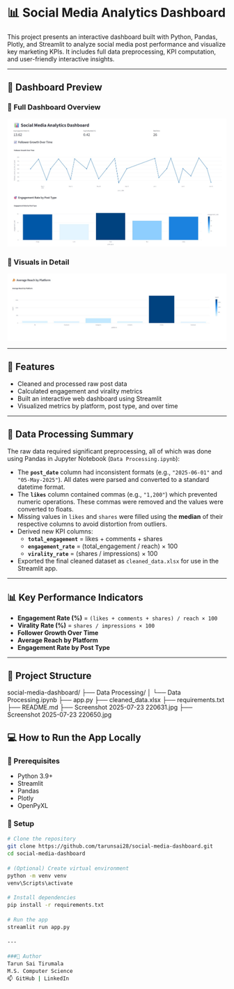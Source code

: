 # 📊 Social Media Analytics Dashboard

This project presents an interactive dashboard built with Python, Pandas, Plotly, and Streamlit to analyze social media post performance and visualize key marketing KPIs. It includes full data preprocessing, KPI computation, and user-friendly interactive insights.

---

## 📸 Dashboard Preview

### 🔹 Full Dashboard Overview
![Dashboard Overview](Screenshot%202025-07-23%20220631.jpg)

### 🔹 Visuals in Detail
![Platform Reach, Engagement, Growth](Screenshot%202025-07-23%20220650.jpg)

---

## 🚀 Features

- Cleaned and processed raw post data
- Calculated engagement and virality metrics
- Built an interactive web dashboard using Streamlit
- Visualized metrics by platform, post type, and over time

---

## 🔄 Data Processing Summary

The raw data required significant preprocessing, all of which was done using Pandas in Jupyter Notebook (`Data Processing.ipynb`):

- The **`post_date`** column had inconsistent formats (e.g., `"2025-06-01"` and `"05-May-2025"`). All dates were parsed and converted to a standard datetime format.
- The **`likes`** column contained commas (e.g., `"1,200"`) which prevented numeric operations. These commas were removed and the values were converted to floats.
- Missing values in `likes` and `shares` were filled using the **median** of their respective columns to avoid distortion from outliers.
- Derived new KPI columns:
  - **`total_engagement`** = likes + comments + shares
  - **`engagement_rate`** = (total_engagement / reach) × 100
  - **`virality_rate`** = (shares / impressions) × 100
- Exported the final cleaned dataset as `cleaned_data.xlsx` for use in the Streamlit app.

---

## 📊 Key Performance Indicators

- **Engagement Rate (%)** = `(likes + comments + shares) / reach × 100`
- **Virality Rate (%)** = `shares / impressions × 100`
- **Follower Growth Over Time**
- **Average Reach by Platform**
- **Engagement Rate by Post Type**

---

## 📂 Project Structure

social-media-dashboard/
├── Data Processing/
│ └── Data Processing.ipynb
├── app.py
├── cleaned_data.xlsx
├── requirements.txt
├── README.md
├── Screenshot 2025-07-23 220631.jpg
├── Screenshot 2025-07-23 220650.jpg

## 💻 How to Run the App Locally

### 🧰 Prerequisites

- Python 3.9+
- Streamlit
- Pandas
- Plotly
- OpenPyXL

### 🔧 Setup

```bash
# Clone the repository
git clone https://github.com/tarunsai28/social-media-dashboard.git
cd social-media-dashboard

# (Optional) Create virtual environment
python -m venv venv
venv\Scripts\activate

# Install dependencies
pip install -r requirements.txt

# Run the app
streamlit run app.py

---

###👤 Author
Tarun Sai Tirumala
M.S. Computer Science
📫 GitHub | LinkedIn